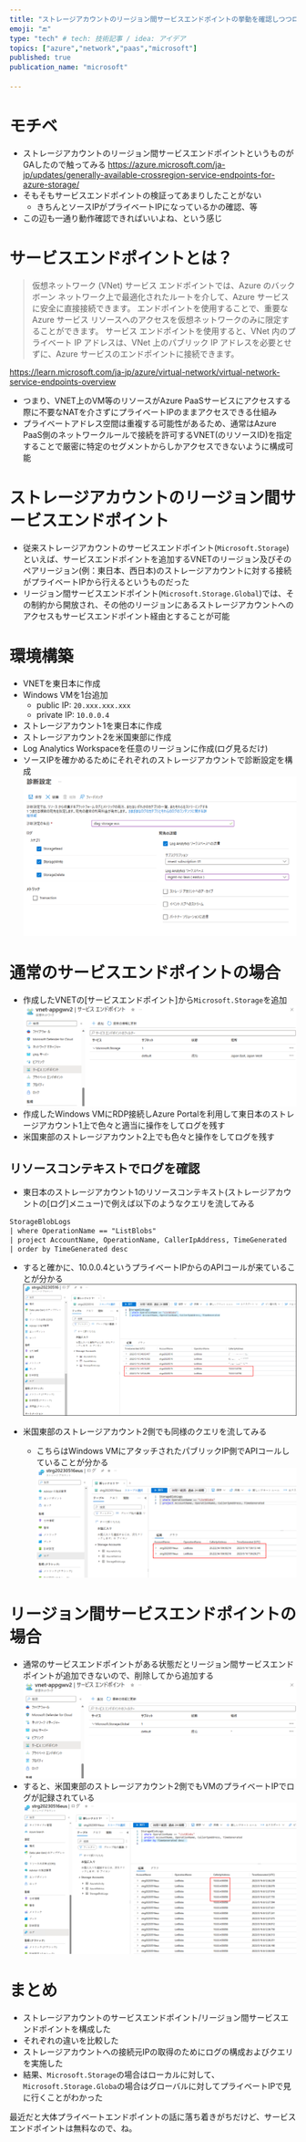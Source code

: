```yaml
---
title: "ストレージアカウントのリージョン間サービスエンドポイントの挙動を確認しつつログ見たりする"
emoji: "🔚"
type: "tech" # tech: 技術記事 / idea: アイデア
topics: ["azure","network","paas","microsoft"]
published: true
publication_name: "microsoft"

---
```

# モチベ
- ストレージアカウントのリージョン間サービスエンドポイントというものがGAしたので触ってみる
https://azure.microsoft.com/ja-jp/updates/generally-available-crossregion-service-endpoints-for-azure-storage/
- そもそもサービスエンドポイントの検証ってあまりしたことがない
    - きちんとソースIPがプライベートIPになっているかの確認、等
- この辺も一通り動作確認できればいいよね、という感じ

# サービスエンドポイントとは？
> 仮想ネットワーク (VNet) サービス エンドポイントでは、Azure のバックボーン ネットワーク上で最適化されたルートを介して、Azure サービスに安全に直接接続できます。 エンドポイントを使用することで、重要な Azure サービス リソースへのアクセスを仮想ネットワークのみに限定することができます。 サービス エンドポイントを使用すると、VNet 内のプライベート IP アドレスは、VNet 上のパブリック IP アドレスを必要とせずに、Azure サービスのエンドポイントに接続できます。

https://learn.microsoft.com/ja-jp/azure/virtual-network/virtual-network-service-endpoints-overview

- つまり、VNET上のVM等のリソースがAzure PaaSサービスにアクセスする際に不要なNATを介さずにプライベートIPのままアクセスできる仕組み
- プライベートアドレス空間は重複する可能性があるため、通常はAzure PaaS側のネットワークルールで接続を許可するVNET(のリソースID)を指定することで厳密に特定のセグメントからしかアクセスできないように構成可能

# ストレージアカウントのリージョン間サービスエンドポイント
- 従来ストレージアカウントのサービスエンドポイント(`Microsoft.Storage`)といえば、サービスエンドポイントを追加するVNETのリージョン及びそのペアリージョン(例：東日本、西日本)のストレージアカウントに対する接続がプライベートIPから行えるというものだった
- リージョン間サービスエンドポイント(`Microsoft.Storage.Global`)では、その制約から開放され、その他のリージョンにあるストレージアカウントへのアクセスもサービスエンドポイント経由とすることが可能


# 環境構築
- VNETを東日本に作成
- Windows VMを1台追加
    - public IP: `20.xxx.xxx.xxx`
    - private IP: `10.0.0.4`
- ストレージアカウント1を東日本に作成
- ストレージアカウント2を米国東部に作成
- Log Analytics Workspaceを任意のリージョンに作成(ログ見るだけ)
- ソースIPを確かめるためにそれぞれのストレージアカウントで診断設定を構成
![](/images/20230515-serviceendpoint/03.png)

# 通常のサービスエンドポイントの場合
- 作成したVNETの[サービスエンドポイント]から`Microsoft.Storage`を追加
![](/images/20230515-serviceendpoint/02.png)
- 作成したWindows VMにRDP接続しAzure Portalを利用して東日本のストレージアカウント1上で色々と適当に操作をしてログを残す
- 米国東部のストレージアカウント2上でも色々と操作をしてログを残す

## リソースコンテキストでログを確認
- 東日本のストレージアカウント1のリソースコンテキスト(ストレージアカウントの[ログ]メニュー)で例えば以下のようなクエリを流してみる

```
StorageBlobLogs
| where OperationName == "ListBlobs"
| project AccountName, OperationName, CallerIpAddress, TimeGenerated
| order by TimeGenerated desc 
```
- すると確かに、10.0.0.4というプライベートIPからのAPIコールが来ていることが分かる
![](/images/20230515-serviceendpoint/04.png)

- 米国東部のストレージアカウント2側でも同様のクエリを流してみる
    - こちらはWindows VMにアタッチされたパブリックIP側でAPIコールしていることが分かる
![](/images/20230515-serviceendpoint/05.png)

# リージョン間サービスエンドポイントの場合
- 通常のサービスエンドポイントがある状態だとリージョン間サービスエンドポイントが追加できないので、削除してから追加する
![](/images/20230515-serviceendpoint/01.png)
- すると、米国東部のストレージアカウント2側でもVMのプライベートIPでログが記録されている
![](/images/20230515-serviceendpoint/06.png)

# まとめ
- ストレージアカウントのサービスエンドポイント/リージョン間サービスエンドポイントを構成した
- それぞれの違いを比較した
- ストレージアカウントへの接続元IPの取得のためにログの構成およびクエリを実施した
- 結果、`Microsoft.Storage`の場合はローカルに対して、`Microsoft.Storage.Globa`の場合はグローバルに対してプライベートIPで見に行くことがわかった

最近だと大体プライベートエンドポイントの話に落ち着きがちだけど、サービスエンドポイントは無料なので、ね。




